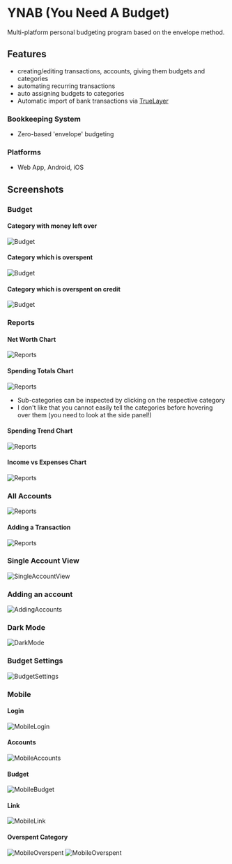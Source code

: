 # YNAB (You Need A Budget)

Multi-platform personal budgeting program based on the envelope method.

## Features

- creating/editing transactions, accounts, giving them budgets and categories
- automating recurring transactions
- auto assigning budgets to categories
- Automatic import of bank transactions via [TrueLayer](https://www.truelayer.com/)

### Bookkeeping System

- Zero-based 'envelope' budgeting

### Platforms

- Web App, Android, iOS

## Screenshots

### Budget

#### Category with money left over

![Budget](resources/YNAB/Budget1.png)

#### Category which is overspent

![Budget](resources/YNAB/Budget2.png)

#### Category which is overspent on credit

![Budget](resources/YNAB/Budget3.png)

### Reports

#### Net Worth Chart

![Reports](resources/YNAB/Reports1.png)

#### Spending Totals Chart

![Reports](resources/YNAB/Reports2.png)

- Sub-categories can be inspected by clicking on the respective category
- I don't like that you cannot easily tell the categories before hovering over them (you need to look at the side panel!)

#### Spending Trend Chart

![Reports](resources/YNAB/Reports3.png)

#### Income vs Expenses Chart

![Reports](resources/YNAB/Reports4.png)

### All Accounts

![Reports](resources/YNAB/Reports5.png)

#### Adding a Transaction

![Reports](resources/YNAB/Reports6.png)

### Single Account View

![SingleAccountView](resources/YNAB/SingleAccountView.png)

### Adding an account

![AddingAccounts](resources/YNAB/AddingAccounts.png)

### Dark Mode

![DarkMode](resources/YNAB/DarkMode.png)

### Budget Settings

![BudgetSettings](resources/YNAB/BudgetSettings.png)

### Mobile

#### Login

![MobileLogin](resources/YNAB/MobileLogin.png)

#### Accounts

![MobileAccounts](resources/YNAB/MobileAccounts.png)

#### Budget

![MobileBudget](resources/YNAB/MobileBudget.png)

#### Link

![MobileLink](resources/YNAB/MobileLink.png)

#### Overspent Category

![MobileOverspent](resources/YNAB/MobileOverspent1.png)
![MobileOverspent](resources/YNAB/MobileOverspent2.png)
